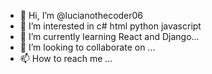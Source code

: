 - 👋 Hi, I’m @lucianothecoder06
- 👀 I’m interested in c# html python javascript
- 🌱 I’m currently learning React and Django...
- 💞️ I’m looking to collaborate on ...
- 📫 How to reach me ...

<!---
lucianothecoder06/lucianothecoder06 is a ✨ special ✨ repository because its `README.md` (this file) appears on your GitHub profile.
You can click the Preview link to take a look at your changes.
--->
